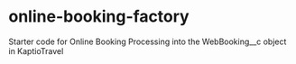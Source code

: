 # online-booking-factory
Starter code for Online Booking Processing into the WebBooking__c object in KaptioTravel
